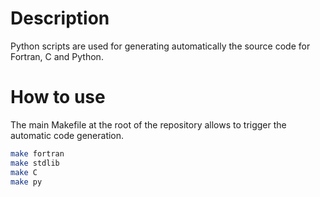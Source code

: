 # Description

Python scripts are used for generating automatically the source code for Fortran, C and Python.

# How to use

The main Makefile at the root of the repository allows to trigger the automatic code generation.

```bash
make fortran
make stdlib
make C
make py
```
